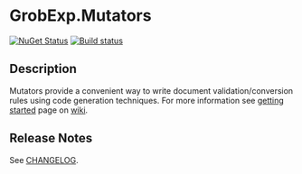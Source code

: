 # GrobExp.Mutators

[![NuGet Status](https://img.shields.io/nuget/v/GrobExp.Mutators.svg)](https://www.nuget.org/packages/GrobExp.Mutators/)
[![Build status](https://ci.appveyor.com/api/projects/status/rqyf5ndta4770afq?svg=true)](https://ci.appveyor.com/project/skbkontur/grobexp-mutators)

## Description

Mutators provide a convenient way to write document validation/conversion rules using code generation techniques. For more information see [getting started](https://github.com/skbkontur/GrobExp.Mutators/wiki/Getting-Started) page on [wiki](https://github.com/skbkontur/GrobExp.Mutators/wiki).

## Release Notes

See [CHANGELOG](CHANGELOG.md).
